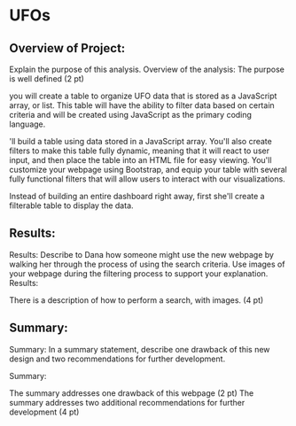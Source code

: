 # UFOs

## Overview of Project: 
Explain the purpose of this analysis.
Overview of the analysis: The purpose is well defined (2 pt)

you will create a table to organize UFO data that is stored as a JavaScript array, or list. This table will have the ability to filter data based on certain criteria and will be created using JavaScript as the primary coding language.

'll build a table using data stored in a JavaScript array. You'll also create filters to make this table fully dynamic, meaning that it will react to user input, and then place the table into an HTML file for easy viewing.
You'll customize your webpage using Bootstrap, and equip your table with several fully functional filters that will allow users to interact with our visualizations.

 Instead of building an entire dashboard right away, first she'll create a filterable table to display the data. 


## Results: 


Results: Describe to Dana how someone might use the new webpage by walking her through the process of using the search criteria. Use images of your webpage during the filtering process to support your explanation.
Results:

There is a description of how to perform a search, with images. (4 pt)

## Summary:  

Summary: In a summary statement, describe one drawback of this new design and two recommendations for further development.

Summary:

The summary addresses one drawback of this webpage (2 pt)
The summary addresses two additional recommendations for further development (4 pt)